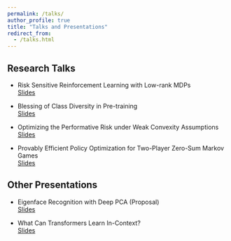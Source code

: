 ```yaml
---
permalink: /talks/
author_profile: true
title: "Talks and Presentations"
redirect_from:
  - /talks.html
---
```


## Research Talks

* Risk Sensitive Reinforcement Learning with Low-rank MDPs  
[Slides](https://yulaizhao.com/files/slides_riskRL.pdf)  

* Blessing of Class Diversity in Pre-training  
[Slides](https://yulaizhao.com/files/slides_blessing.pdf)  

* Optimizing the Performative Risk under Weak Convexity Assumptions  
[Slides](https://yulaizhao.com/files/slides_optml.pdf)  

* Provably Efficient Policy Optimization for Two-Player Zero-Sum Markov Games  
[Slides](https://yulaizhao.com/files/slides_pgt.pdf)  

## Other Presentations

* Eigenface Recognition with Deep PCA (Proposal)  
[Slides](https://yulaizhao.com/files/slides_ECE571_proposal.pdf)  

* What Can Transformers Learn In-Context?  
[Slides](https://yulaizhao.com/files/slides_in_context_learning.pdf)
